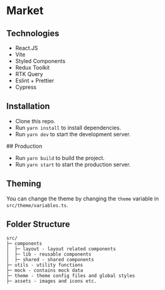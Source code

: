 # Market

## Technologies

- React.JS
- Vite
- Styled Components
- Redux Toolkit
- RTK Query
- Eslint + Prettier
- Cypress

## Installation

- Clone this repo.
- Run `yarn install` to install dependencies.
- Run `yarn dev` to start the development server.

## Production

- Run `yarn build` to build the project.
- Run `yarn start` to start the production server.

## Theming

You can change the theme by changing the `theme` variable in `src/theme/variables.ts`.

## Folder Structure

```
src/
├─ components
│  ├─ layout - layout related components
│  ├─ lib - reusable components
│  ├─ shared - shared components
├─ utils - utility functions
├─ mock - contains mock data
├─ theme - theme config files and global styles
├─ assets - images and icons etc.
```
